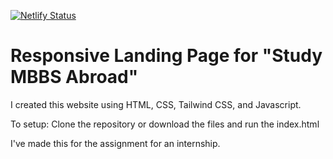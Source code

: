 [![Netlify Status](https://api.netlify.com/api/v1/badges/f9815d81-6b32-4c66-aa1f-0edc8a2fe6bb/deploy-status)](https://app.netlify.com/sites/vocal-donut-dcca68/deploys)
# Responsive Landing Page for "Study MBBS Abroad"

I created this website using HTML, CSS, Tailwind CSS, and Javascript.

To setup:
  Clone the repository or download the files and run the index.html


I've made this for the assignment for an internship.




